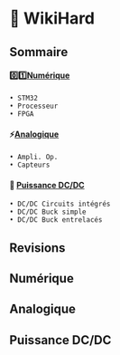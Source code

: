 # :pencil: WikiHard 

## Sommaire

#### :zero::one:[Numérique](#Numérique)
	• STM32
	• Processeur
	• FPGA
  
#### :zap:[Analogique](#Analogique)
	• Ampli. Op.
	• Capteurs
  
#### :electric_plug: [Puissance DC/DC](#Puissance)
	• DC/DC Circuits intégrés
	• DC/DC Buck simple
	• DC/DC Buck entrelacés 
	
## Revisions
	
## Numérique
## Analogique
## Puissance DC/DC
